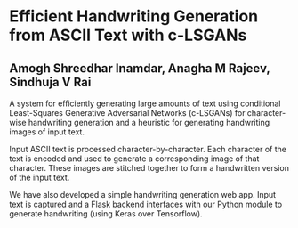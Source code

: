 # Efficient Handwriting Generation from ASCII Text with c-LSGANs
## Amogh Shreedhar Inamdar, Anagha M Rajeev, Sindhuja V Rai

A system for efficiently generating large amounts of text using conditional Least-Squares Generative Adversarial Networks (c-LSGANs) for character-wise handwriting generation and a heuristic for generating handwriting images of input text.

Input ASCII text is processed character-by-character. Each character of the text is encoded and used to generate a corresponding image of that character. These images are stitched together to form a handwritten version of the input text.

We have also developed a simple handwriting generation web app. Input text is captured and a Flask backend interfaces with our Python module to generate handwriting (using Keras over Tensorflow).
